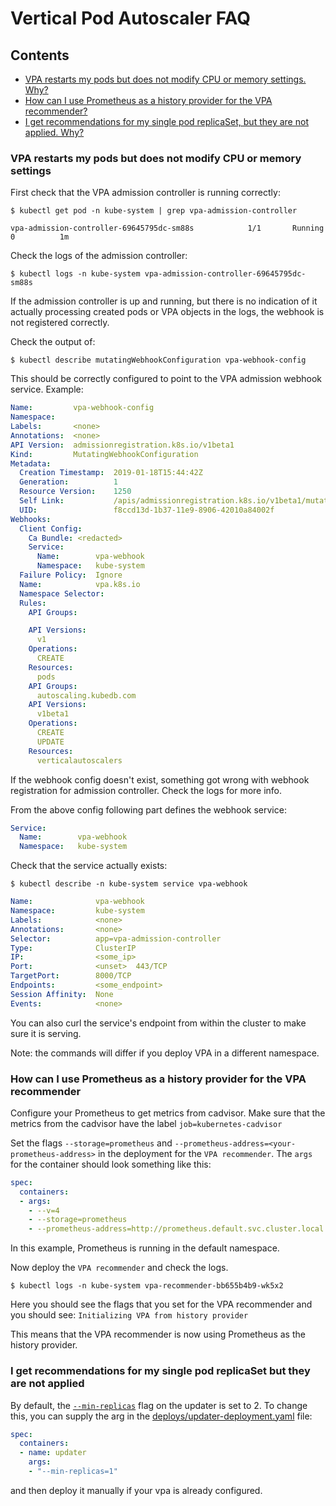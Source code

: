 # Vertical Pod Autoscaler FAQ

## Contents

- [VPA restarts my pods but does not modify CPU or memory settings. Why?](#vpa-restarts-my-pods-but-does-not-modify-CPU-or-memory-settings)
- [How can I use Prometheus as a history provider for the VPA recommender?](#how-can-i-use-prometheus-as-a-history-provider-for-the-vpa-recommender)
- [I get recommendations for my single pod replicaSet, but they are not applied. Why?](#i-get-recommendations-for-my-single-pod-replicaset-but-they-are-not-applied)

### VPA restarts my pods but does not modify CPU or memory settings

First check that the VPA admission controller is running correctly:

```$ kubectl get pod -n kube-system | grep vpa-admission-controller```

```vpa-admission-controller-69645795dc-sm88s            1/1       Running   0          1m```

Check the logs of the admission controller:

```$ kubectl logs -n kube-system vpa-admission-controller-69645795dc-sm88s```

If the admission controller is up and running, but there is no indication of it
actually processing created pods or VPA objects in the logs, the webhook is not registered correctly.

Check the output of:

```$ kubectl describe mutatingWebhookConfiguration vpa-webhook-config```

This should be correctly configured to point to the VPA admission webhook service.
Example:

```yaml
Name:         vpa-webhook-config
Namespace:
Labels:       <none>
Annotations:  <none>
API Version:  admissionregistration.k8s.io/v1beta1
Kind:         MutatingWebhookConfiguration
Metadata:
  Creation Timestamp:  2019-01-18T15:44:42Z
  Generation:          1
  Resource Version:    1250
  Self Link:           /apis/admissionregistration.k8s.io/v1beta1/mutatingwebhookconfigurations/vpa-webhook-config
  UID:                 f8ccd13d-1b37-11e9-8906-42010a84002f
Webhooks:
  Client Config:
    Ca Bundle: <redacted>
    Service:
      Name:        vpa-webhook
      Namespace:   kube-system
  Failure Policy:  Ignore
  Name:            vpa.k8s.io
  Namespace Selector:
  Rules:
    API Groups:

    API Versions:
      v1
    Operations:
      CREATE
    Resources:
      pods
    API Groups:
      autoscaling.kubedb.com
    API Versions:
      v1beta1
    Operations:
      CREATE
      UPDATE
    Resources:
      verticalautoscalers
```

If the webhook config doesn't exist, something got wrong with webhook
registration for admission controller. Check the logs for more info.

From the above config following part defines the webhook service:

```yaml
Service:
  Name:        vpa-webhook
  Namespace:   kube-system
```

Check that the service actually exists:

```$ kubectl describe -n kube-system service vpa-webhook```

```yaml
Name:              vpa-webhook
Namespace:         kube-system
Labels:            <none>
Annotations:       <none>
Selector:          app=vpa-admission-controller
Type:              ClusterIP
IP:                <some_ip>
Port:              <unset>  443/TCP
TargetPort:        8000/TCP
Endpoints:         <some_endpoint>
Session Affinity:  None
Events:            <none>
```

You can also curl the service's endpoint from within the cluster to make sure it
is serving.

Note: the commands will differ if you deploy VPA in a different namespace.

### How can I use Prometheus as a history provider for the VPA recommender

Configure your Prometheus to get metrics from cadvisor. Make sure that the metrics from the cadvisor have the label `job=kubernetes-cadvisor`

Set the flags `--storage=prometheus` and `--prometheus-address=<your-prometheus-address>` in the deployment for the `VPA recommender`. The `args` for the container should look something like this:

```yaml
spec:
  containers:
  - args:
    - --v=4
    - --storage=prometheus
    - --prometheus-address=http://prometheus.default.svc.cluster.local:9090
  ```

In this example, Prometheus is running in the default namespace.

Now deploy the `VPA recommender` and check the logs.

```$ kubectl logs -n kube-system vpa-recommender-bb655b4b9-wk5x2```

Here you should see the flags that you set for the VPA recommender and you should see:
```Initializing VPA from history provider```

This means that the VPA recommender is now using Prometheus as the history provider.

### I get recommendations for my single pod replicaSet but they are not applied

By default, the [`--min-replicas`](pkg/updater/main.go#L44) flag on the updater is set to 2. To change this, you can supply the arg in the [deploys/updater-deployment.yaml](deploy/updater-deployment.yaml) file:

```yaml
spec:
  containers:
  - name: updater
    args:
    - "--min-replicas=1"
```

and then deploy it manually if your vpa is already configured.
